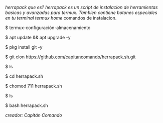 *herrapack*
*que es?* 
*herrapack es un script de instalacion de herramientas basicas y avanzadas para termux.*
*Tambien contiene botones especiales en tu terminal termux home* 
comandos de instalacion.

$ termux-configuración-almacenamiento

$ apt update && apt upgrade -y

$ pkg install git -y

$ git clon https://github.com/capitancomando/herrapack.sh.git

$ ls

$ cd herrapack.sh

$ chomod 711 herrapack.sh

$ ls

$ bash herrapack.sh

*creador: Capitán Comando*
